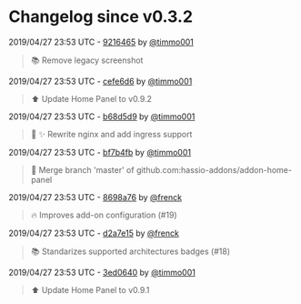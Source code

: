# Changelog since v0.3.2

2019/04/27 23:53 UTC - [9216465](https://github.com/hassio-addons/addon-home-panel/commit/92164650bd18bf55292e397bb8b0444bb91853c1) by [@timmo001](https://github.com/timmo001)
> :books: Remove legacy screenshot 

2019/04/27 23:53 UTC - [cefe6d6](https://github.com/hassio-addons/addon-home-panel/commit/cefe6d657b613f533c91324c969585b7d5bb3a6b) by [@timmo001](https://github.com/timmo001)
> :arrow_up: Update Home Panel to v0.9.2 

2019/04/27 23:53 UTC - [b68d5d9](https://github.com/hassio-addons/addon-home-panel/commit/b68d5d923444148277742a24b18c53591aecffbf) by [@timmo001](https://github.com/timmo001)
> :hammer: :sparkles: Rewrite nginx and add ingress support 

2019/04/27 23:53 UTC - [bf7b4fb](https://github.com/hassio-addons/addon-home-panel/commit/bf7b4fb8bfe089147611b4ef7d77e45b574e5525) by [@timmo001](https://github.com/timmo001)
> :hammer: Merge branch 'master' of github.com:hassio-addons/addon-home-panel 

2019/04/27 23:53 UTC - [8698a76](https://github.com/hassio-addons/addon-home-panel/commit/8698a76cea9ad13bc738fe2a2299fb96d7f6a3f8) by [@frenck](https://github.com/frenck)
> :fire: Improves add-on configuration (#19) 

2019/04/27 23:53 UTC - [d2a7e15](https://github.com/hassio-addons/addon-home-panel/commit/d2a7e159401787ac10494eb9b9cc544f75d2aae1) by [@frenck](https://github.com/frenck)
> :books: Standarizes supported architectures badges (#18) 

2019/04/27 23:53 UTC - [3ed0640](https://github.com/hassio-addons/addon-home-panel/commit/3ed06409b860f2f6372555a495b624bb86677e1c) by [@timmo001](https://github.com/timmo001)
> :arrow_up: Update Home Panel to v0.9.1 

